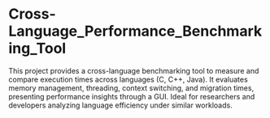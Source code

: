# Cross-Language_Performance_Benchmarking_Tool
This project provides a cross-language benchmarking tool to measure and compare execution times across languages (C, C++, Java). It evaluates memory management, threading, context switching, and migration times, presenting performance insights through a GUI. Ideal for researchers and developers analyzing language efficiency under similar workloads.
